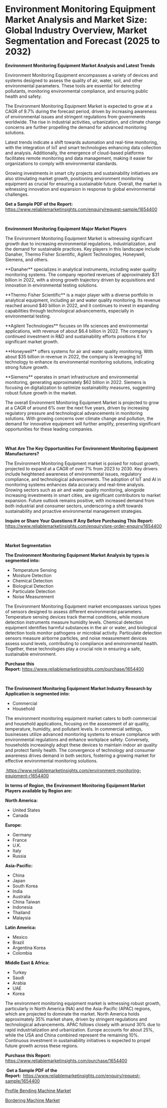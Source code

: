 <p><h1>Environment Monitoring Equipment Market Analysis and Market Size: Global Industry Overview, Market Segmentation and Forecast (2025 to 2032)</h1></p><p><strong>Environment Monitoring Equipment Market Analysis and Latest Trends</strong></p>
<p><p>Environment Monitoring Equipment encompasses a variety of devices and systems designed to assess the quality of air, water, soil, and other environmental parameters. These tools are essential for detecting pollutants, monitoring environmental compliance, and ensuring public health and safety.</p><p>The Environment Monitoring Equipment Market is expected to grow at a CAGR of 9.7% during the forecast period, driven by increasing awareness of environmental issues and stringent regulations from governments worldwide. The rise in industrial activities, urbanization, and climate change concerns are further propelling the demand for advanced monitoring solutions. </p><p>Latest trends indicate a shift towards automation and real-time monitoring, with the integration of IoT and smart technologies enhancing data collection and analysis. Additionally, the emergence of cloud-based platforms facilitates remote monitoring and data management, making it easier for organizations to comply with environmental standards. </p><p>Growing investments in smart city projects and sustainability initiatives are also stimulating market growth, positioning environment monitoring equipment as crucial for ensuring a sustainable future. Overall, the market is witnessing innovation and expansion in response to global environmental challenges.</p></p>
<p><strong>Get a Sample PDF of the Report:&nbsp;</strong> <a href="https://www.reliablemarketinsights.com/enquiry/request-sample/1654400?utm_campaign=2280&utm_medium=2&utm_source=Github&utm_content=ia&utm_term=11042025&utm_id=environment-monitoring-equipment">https://www.reliablemarketinsights.com/enquiry/request-sample/1654400</a></p>
<p>&nbsp;</p>
<p><strong>Environment Monitoring Equipment Major Market Players</strong></p>
<p><p>The Environment Monitoring Equipment Market is witnessing significant growth due to increasing environmental regulations, industrialization, and the demand for sustainable practices. Key players in this landscape include Danaher, Thermo Fisher Scientific, Agilent Technologies, Honeywell, Siemens, and others.</p><p>**Danaher** specializes in analytical instruments, including water quality monitoring systems. The company reported revenues of approximately $31 billion in 2022, with a strong growth trajectory driven by acquisitions and innovation in environmental testing solutions.</p><p>**Thermo Fisher Scientific** is a major player with a diverse portfolio in analytical equipment, including air and water quality monitoring. Its revenue reached around $40 billion in 2022, and it continues to invest in expanding capabilities through technological advancements, especially in environmental testing.</p><p>**Agilent Technologies** focuses on life sciences and environmental applications, with revenue of about $6.4 billion in 2022. The company's continued investment in R&D and sustainability efforts positions it for significant market growth.</p><p>**Honeywell** offers systems for air and water quality monitoring. With about $35 billion in revenue in 2022, the company is leveraging IoT technology to enhance its environmental monitoring solutions, indicating strong future growth.</p><p>**Siemens** operates in smart infrastructure and environmental monitoring, generating approximately $62 billion in 2022. Siemens is focusing on digitalization to optimize sustainability measures, suggesting robust future growth in the market.</p><p>The overall Environment Monitoring Equipment Market is projected to grow at a CAGR of around 6% over the next five years, driven by increasing regulatory pressure and technological advancements in monitoring solutions. With growing concerns over climate change and pollution, the demand for innovative equipment will further amplify, presenting significant opportunities for these leading companies.</p></p>
<p>&nbsp;</p>
<p><strong>What Are The Key Opportunities For Environment Monitoring Equipment Manufacturers?</strong></p>
<p><p>The Environment Monitoring Equipment market is poised for robust growth, projected to expand at a CAGR of over 7% from 2023 to 2030. Key drivers include heightened awareness of environmental issues, regulatory compliance, and technological advancements. The adoption of IoT and AI in monitoring systems enhances data accuracy and real-time analysis. Growing sectors such as air and water quality monitoring, alongside increasing investments in smart cities, are significant contributors to market expansion. Future outlook remains positive, with increased demand from both industrial and consumer sectors, underscoring a shift towards sustainability and proactive environmental management strategies.</p></p>
<p><strong>Inquire or Share Your Questions If Any Before Purchasing This Report:</strong> <a href="https://www.reliablemarketinsights.com/enquiry/pre-order-enquiry/1654400?utm_campaign=2280&utm_medium=2&utm_source=Github&utm_content=ia&utm_term=11042025&utm_id=environment-monitoring-equipment">https://www.reliablemarketinsights.com/enquiry/pre-order-enquiry/1654400</a></p>
<p>&nbsp;</p>
<p><strong>Market Segmentation</strong></p>
<p><strong>The Environment Monitoring Equipment Market Analysis by types is segmented into:</strong></p>
<p><ul><li>Temperature Sensing</li><li>Moisture Detection</li><li>Chemical Detection</li><li>Biological Detection</li><li>Particulate Detection</li><li>Noise Measurement</li></ul></p>
<p><p>The Environment Monitoring Equipment market encompasses various types of sensors designed to assess different environmental parameters. Temperature sensing devices track thermal conditions, while moisture detection instruments measure humidity levels. Chemical detection equipment identifies harmful substances in the air or water, and biological detection tools monitor pathogens or microbial activity. Particulate detection sensors measure airborne particles, and noise measurement devices assess sound levels, contributing to compliance and environmental health. Together, these technologies play a crucial role in ensuring a safe, sustainable environment.</p></p>
<p><strong>Purchase this Report:&nbsp;</strong><a href="https://www.reliablemarketinsights.com/purchase/1654400?utm_campaign=2280&utm_medium=2&utm_source=Github&utm_content=ia&utm_term=11042025&utm_id=environment-monitoring-equipment">https://www.reliablemarketinsights.com/purchase/1654400</a></p>
<p>&nbsp;</p>
<p><strong>The Environment Monitoring Equipment Market Industry Research by Application is segmented into:</strong></p>
<p><ul><li>Commercial</li><li>Household</li></ul></p>
<p><p>The environment monitoring equipment market caters to both commercial and household applications, focusing on the assessment of air quality, temperature, humidity, and pollutant levels. In commercial settings, businesses utilize advanced monitoring systems to ensure compliance with environmental regulations and enhance workplace safety. Conversely, households increasingly adopt these devices to maintain indoor air quality and protect family health. The convergence of technology and consumer awareness drives demand in both sectors, fostering a growing market for effective environmental monitoring solutions.</p></p>
<p><a href="https://www.reliablemarketinsights.com/environment-monitoring-equipment-r1654400?utm_campaign=2280&utm_medium=2&utm_source=Github&utm_content=ia&utm_term=11042025&utm_id=environment-monitoring-equipment">&nbsp;https://www.reliablemarketinsights.com/environment-monitoring-equipment-r1654400</a></p>
<p><strong>In terms of Region, the Environment Monitoring Equipment Market Players available by Region are:</strong></p>
<p>
    <p> <strong> North America: </strong>
        <ul>
            <li>United States</li>
            <li>Canada</li>
        </ul>
        </p> 
    <p> <strong> Europe: </strong>
        <ul>
            <li>Germany</li>
            <li>France</li>
            <li>U.K.</li>
            <li>Italy</li>
            <li>Russia</li>
        </ul>
        </p> 
    <p> <strong> Asia-Pacific: </strong>
        <ul>
            <li>China</li>
            <li>Japan</li>
            <li>South Korea</li>
            <li>India</li>
            <li>Australia</li>
            <li>China Taiwan</li>
            <li>Indonesia</li>
            <li>Thailand</li>
            <li>Malaysia</li>
        </ul>
        </p> 
    <p> <strong> Latin America: </strong>
        <ul>
            <li>Mexico</li>
            <li>Brazil</li>
            <li>Argentina Korea</li>
            <li>Colombia</li>
        </ul>
        </p> 
    <p> <strong> Middle East & Africa: </strong>
        <ul>
            <li>Turkey</li>
            <li>Saudi</li>
            <li>Arabia</li>
            <li>UAE</li>
            <li>Korea</li>
        </ul>
    </p>
    </p>
<p><p>The environment monitoring equipment market is witnessing robust growth, particularly in North America (NA) and the Asia-Pacific (APAC) regions, which are projected to dominate the market. North America holds approximately 35% market share, driven by stringent regulations and technological advancements. APAC follows closely with around 30% due to rapid industrialization and urbanization. Europe accounts for about 25%, while the USA and China combined represent the remaining 10%. Continuous investment in sustainability initiatives is expected to propel future growth across these regions.</p></p>
<p><strong>Purchase this Report: </strong><a href="https://www.reliablemarketinsights.com/purchase/1654400?utm_campaign=2280&utm_medium=2&utm_source=Github&utm_content=ia&utm_term=11042025&utm_id=environment-monitoring-equipment">https://www.reliablemarketinsights.com/purchase/1654400</a></p>
<p>&nbsp;<strong>Get a Sample PDF of the Report:&nbsp;&nbsp;</strong><a href="https://www.reliablemarketinsights.com/enquiry/request-sample/1654400?utm_campaign=2280&utm_medium=2&utm_source=Github&utm_content=ia&utm_term=11042025&utm_id=environment-monitoring-equipment">https://www.reliablemarketinsights.com/enquiry/request-sample/1654400</a></p>
<p><strong></strong></p>
<p><p><a href="https://github.com/elhibacajka/Market-Research-Report-List-1/blob/main/profile-bending-machine-market.md?utm_campaign=2280&utm_medium=2&utm_source=Github&utm_content=ia&utm_term=11042025&utm_id=environment-monitoring-equipment">Profile Bending Machine Market</a></p><p><a href="https://github.com/ienamoun/Market-Research-Report-List-1/blob/main/bordering-machine-market.md?utm_campaign=2280&utm_medium=2&utm_source=Github&utm_content=ia&utm_term=11042025&utm_id=environment-monitoring-equipment">Bordering Machine Market</a></p></p>